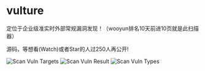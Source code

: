 # vulture
定位于企业级准实时外部常规漏洞发现！（wooyun排名10天前进10页就是此扫描器）

源码，等想看(Watch)或者Star的人过250人再公开!

![Scan Vuln Targets](https://raw.githubusercontent.com/wufeifei/vulture/master/target.png)
![Scan Vuln Result](https://raw.githubusercontent.com/wufeifei/vulture/master/vul.png)
![Scan Vuln Types](https://raw.githubusercontent.com/wufeifei/vulture/master/types.png)

